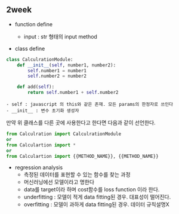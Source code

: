 ## 2week ##

* function define
    - input : str 형태의 input method

* class define
```python
class CalculrationModule:
    def __init__(self, number1, number2):
        self.number1 = number1
        self.number2 = number2

    def add(self):
        return self.number1 + self.number2
```

    - self : javascript 의 this와 같은 존재. 모든 params의 한정자로 쓰인다
    - __init__ : 변수 초기화 생성자

만약 위 클래스를 다른 곳에 사용한다고 한다면 다음과 같이 선언한다.
```python
from Calculration import CalculrationModule
or
from Calculartion import *
or
from Calculartion import {{METHOD_NAME}}, {{METHOD_NAME}}
```


* regression analysis
    - 측정된 데이터를 표현할 수 있는 함수를 찾는 과정
    - 머신러닝에선 모델이라고 명한다
    - data를 target이라 하며 cost함수를 loss function 이라 한다.
    - underfitting : 모델이 적게 data fitting된 경우. 대표성이 떨어진다. 
    - overfitting : 모델이 과하게 data fitting된 경우. 데이터 규칙설명X

    